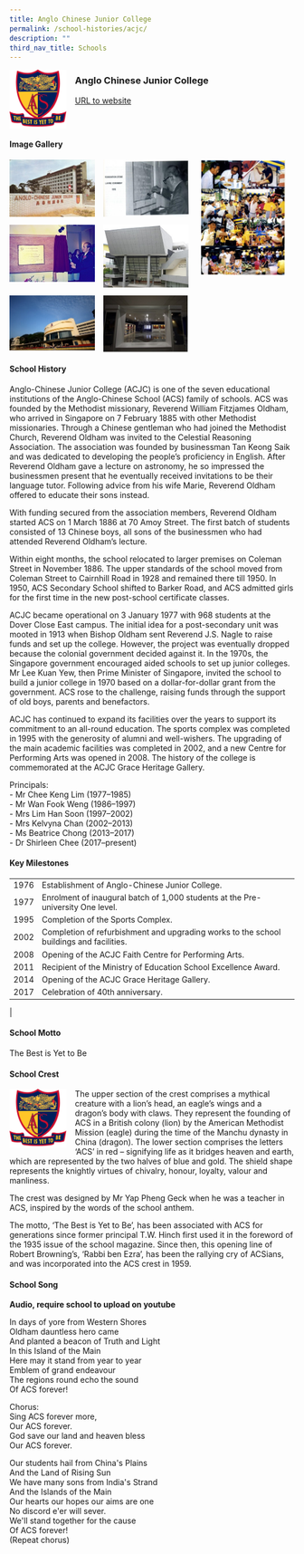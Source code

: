 ```yaml
---
title: Anglo Chinese Junior College
permalink: /school-histories/acjc/
description: ""
third_nav_title: Schools
---
```

<img src="/images/acjc1.png" style="width:20%;margin-right:15px;" align = "left">

### **Anglo Chinese Junior College**
[URL to website](https://admiraltysec.moe.edu.sg/)

<br clear="left">

#### **Image Gallery**
<p><a href="https://staging.d1yxymztqoj7qn.amplifyapp.com/images/acjc2.jpg">  
<img src="/images/acjc2.jpg" style="width:30%;margin-right:15px;" align = "left">
</a></p>

<p><a href="https://staging.d1yxymztqoj7qn.amplifyapp.com/images/acjc3.jpg">  
<img src="/images/acjc3.jpg" style="width:30%;margin-right:15px;" align = "left">
</a></p>

<p><a href="https://staging.d1yxymztqoj7qn.amplifyapp.com/images/acjc4.jpg">  
<img src="/images/acjc4.jpg" style="width:30%;margin-right:15px;" align = "right">
</a></p>

<br clear="left">

<p><a href="https://staging.d1yxymztqoj7qn.amplifyapp.com/images/acjc5.jpg">  
<img src="/images/acjc5.jpg" style="width:30%;margin-right:15px;" align = "left">
</a></p>

<p><a href="https://staging.d1yxymztqoj7qn.amplifyapp.com/images/acjc6.jpg">  
<img src="/images/acjc6.jpg" style="width:30%;margin-right:15px;" align = "left">
</a></p>

<br clear="left">

<p><a href="https://staging.d1yxymztqoj7qn.amplifyapp.com/images/acjc7.jpg">  
<img src="/images/acjc7.jpg" style="width:30%;margin-right:15px;" align = "left">
</a></p>

<p><a href="https://staging.d1yxymztqoj7qn.amplifyapp.com/images/acjc8.jpg">  
<img src="/images/acjc8.jpg" style="width:30%;margin-right:15px;" align = "left">
</a></p>

<br clear="left">

#### **School History**
Anglo-Chinese Junior College (ACJC) is one of the seven educational institutions of the Anglo-Chinese School (ACS) family of schools. ACS was founded by the Methodist missionary, Reverend William Fitzjames Oldham, who arrived in Singapore on 7 February 1885 with other Methodist missionaries. Through a Chinese gentleman who had joined the Methodist Church, Reverend Oldham was invited to the Celestial Reasoning Association. The association was founded by businessman Tan Keong Saik and was dedicated to developing the people’s proficiency in English. After Reverend Oldham gave a lecture on astronomy, he so impressed the businessmen present that he eventually received invitations to be their language tutor. Following advice from his wife Marie, Reverend Oldham offered to educate their sons instead.

With funding secured from the association members, Reverend Oldham started ACS on 1 March 1886 at 70 Amoy Street. The first batch of students consisted of 13 Chinese boys, all sons of the businessmen who had attended Reverend Oldham’s lecture.

Within eight months, the school relocated to larger premises on Coleman Street in November 1886. The upper standards of the school moved from Coleman Street to Cairnhill Road in 1928 and remained there till 1950. In 1950, ACS Secondary School shifted to Barker Road, and ACS admitted girls for the first time in the new post-school certificate classes.

ACJC became operational on 3 January 1977 with 968 students at the Dover Close East campus. The initial idea for a post-secondary unit was mooted in 1913 when Bishop Oldham sent Reverend J.S. Nagle to raise funds and set up the college. However, the project was eventually dropped because the colonial government decided against it. In the 1970s, the Singapore government encouraged aided schools to set up junior colleges. Mr Lee Kuan Yew, then Prime Minister of Singapore, invited the school to build a junior college in 1970 based on a dollar-for-dollar grant from the government. ACS rose to the challenge, raising funds through the support of old boys, parents and benefactors. 

ACJC has continued to expand its facilities over the years to support its commitment to an all-round education. The sports complex was completed in 1995 with the generosity of alumni and well-wishers. The upgrading of the main academic facilities was completed in 2002, and a new Centre for Performing Arts was opened in 2008. The history of the college is commemorated at the ACJC Grace Heritage Gallery.

Principals:<br>
\- Mr Chee Keng Lim (1977–1985)<br>
\- Mr Wan Fook Weng (1986–1997)<br>
\- Mrs Lim Han Soon (1997–2002)<br>
\- Mrs Kelvyna Chan (2002–2013)<br>
\- Ms Beatrice Chong (2013–2017)<br>
\- Dr Shirleen Chee (2017–present)

#### **Key Milestones**

|  |  |
|:---:|---|
| 1976 | Establishment of Anglo-Chinese Junior College. |
| 1977 | Enrolment of inaugural batch of 1,000 students at the Pre-university One level. |
| 1995 | Completion of the Sports Complex. |
| 2002 | Completion of refurbishment and upgrading works to the school buildings and facilities. |
| 2008 | Opening of the ACJC Faith Centre for Performing Arts. |
| 2011 | Recipient of the Ministry of Education School Excellence Award. |
| 2014 | Opening of the ACJC Grace Heritage Gallery. |
| 2017 | Celebration of 40th anniversary. |
|

#### **School Motto**
The Best is Yet to Be

#### **School Crest**
<img src="/images/acjc1.png" style="width:20%;margin-right:15px;" align = "left">

The upper section of the crest comprises a mythical creature with a lion’s head, an eagle’s wings and a dragon’s body with claws. They represent the founding of ACS in a British colony (lion) by the American Methodist Mission (eagle) during the time of the Manchu dynasty in China (dragon). The lower section comprises the letters ‘ACS’ in red – signifying life as it bridges heaven and earth, which are represented by the two halves of blue and gold. The shield shape represents the knightly virtues of chivalry, honour, loyalty, valour and manliness.

The crest was designed by Mr Yap Pheng Geck when he was a teacher in ACS, inspired by the words of the school anthem. 

The motto, ‘The Best is Yet to Be’, has been associated with ACS for generations since former principal T.W. Hinch first used it in the foreword of the 1935 issue of the school magazine. Since then, this opening line of Robert Browning’s, ‘Rabbi ben Ezra’, has been the rallying cry of ACSians, and was incorporated into the ACS crest in 1959.


#### **School Song**
**Audio, require school to upload on youtube**

In days of yore from Western Shores<br>
Oldham dauntless hero came<br>
And planted a beacon of Truth and Light<br>
In this Island of the Main<br>
Here may it stand from year to year<br>
Emblem of grand endeavour<br>
The regions round echo the sound<br>
Of ACS forever!
  
Chorus:<br>
Sing ACS forever more,<br>
Our ACS forever.<br>
God save our land and heaven bless<br>
Our ACS forever.
  
Our students hail from China's Plains<br>
And the Land of Rising Sun<br>
We have many sons from India's Strand<br>
And the Islands of the Main<br>
Our hearts our hopes our aims are one<br>
No discord e'er will sever.<br>
We'll stand together for the cause<br>
Of ACS forever!
   
(Repeat chorus)